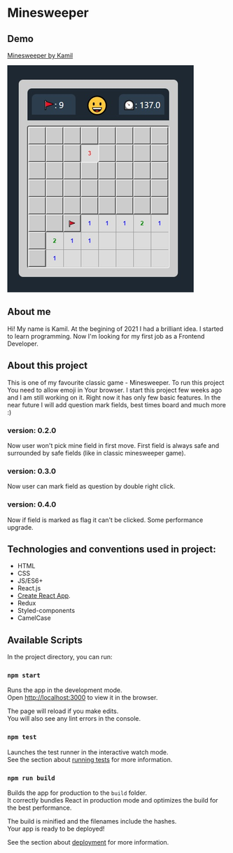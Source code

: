 # Minesweeper

## Demo

[Minesweeper by Kamil](https://kamilstawik.github.io/minesweeper/)

![Project screenshot1](/src/images/screenshot1.jpg)

## About me

Hi! My name is Kamil. At the begining of 2021 I had a brilliant idea. I started to learn programming. Now I'm looking for my first job as a Frontend Developer.

## About this project

This is one of my favourite classic game - Minesweeper.
To run this project You need to allow emoji in Your browser.
I start this project few weeks ago and I am still working on it.
Right now it has only few basic features.
In the near future I will add question mark fields, best times board and much more :)

### version: 0.2.0
Now user won't pick mine field in first move. First field is always safe and surrounded by safe fields (like in classic minesweeper game).

### version: 0.3.0
Now user can mark field as question by double right click.

### version: 0.4.0
Now if field is marked as flag it can't be clicked.
Some performance upgrade.

## Technologies and conventions used in project:
* HTML
* CSS
* JS/ES6+
* React.js
* [Create React App](https://github.com/facebook/create-react-app).
* Redux
* Styled-components
* CamelCase

## Available Scripts

In the project directory, you can run:

### `npm start`

Runs the app in the development mode.\
Open [http://localhost:3000](http://localhost:3000) to view it in the browser.

The page will reload if you make edits.\
You will also see any lint errors in the console.

### `npm test`

Launches the test runner in the interactive watch mode.\
See the section about [running tests](https://facebook.github.io/create-react-app/docs/running-tests) for more information.

### `npm run build`

Builds the app for production to the `build` folder.\
It correctly bundles React in production mode and optimizes the build for the best performance.

The build is minified and the filenames include the hashes.\
Your app is ready to be deployed!

See the section about [deployment](https://facebook.github.io/create-react-app/docs/deployment) for more information.